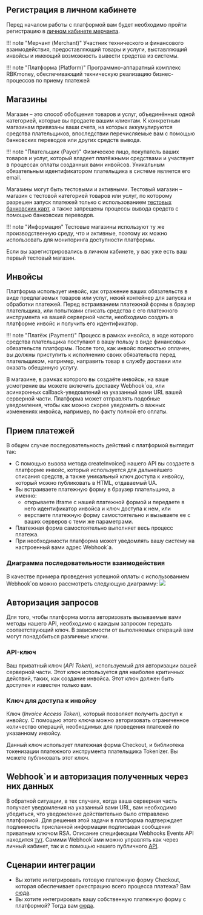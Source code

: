 ## Регистрация в личном кабинете

Перед началом работы с платформой вам будет необходимо пройти регистрацию в [личном кабинете мерчанта](https://dashboard.rbk.money/). 

!!! note "Мерчант (Merchant)"
    Участник технического и финансового взаимодействия, предоставляющий товары и услуги, выставляющий инвойсы и имеющий возможность вывести средства из системы.

!!! note "Платформа (Platform)"
    Программно-аппаратный комплекс RBKmoney, обеспечивающий техническую реализацию бизнес-процессов по приему платежей

## Магазины

Магазин – это способ обобщения товаров и услуг, объединённых одной категорией, которые вы продаете вашим клиентам. К конкретным магазинам привязаны ваши счета, на которых аккумулируются средства плательщиков, впоследствии перечисляемые вам с помощью банковских переводов или других средств вывода.

!!! note "Плательщик (Payer)"
    Физическое лицо, покупатель ваших товаров и услуг, который владеет платёжными средствами и участвует в процессах оплаты созданных вами инвойсов. Уникальным обязательным идентификатором плательщика в системе является его email.

Магазины могут быть тестовыми и активными. Тестовый магазин – магазин с тестовой категорией товаров или услуг, по которому разрешен запуск платежей только с использованием [тестовых банковских карт](/payments/refs/testcards/), а также запрещены процессы вывода средств с помощью банковских переводов.

!!! note "Информация"
    Тестовые магазины используют ту же производственную среду, что и активные, поэтому их можно использовать для мониторинга доступности платформы.

Если вы зарегистрировались в личном кабинете, у вас уже есть ваш первый тестовый магазин.

## Инвойсы

Платформа использует инвойс, как отражение ваших обязательств в виде предлагаемых товаров или услуг, некий контейнер для запуска и обработки платежей. Перед встраиванием платежной формы в браузер плательщика, или попытками списать средства с его платежного инструмента на вашей серверной части, необходимо создать в платформе инвойс и получить его идентификатор.

!!! note "Платёж (Payment)"
    Процесс в рамках инвойса, в ходе которого средства плательщика поступают в вашу пользу в виде финансовых обязательств платформы. После того, как инвойс полностью оплачен, вы должны приступить к исполнению своих обязательств перед плательщиком, например, направить товар в службу доставки или оказать обещанную услугу.

В магазине, в рамках которого вы создаёте инвойсы, на ваше усмотрение вы можете включить доставку Webhook`ов, или асинхронных callback-уведомлений на указанный вами URL вашей серверной части. Платформа может отправлять подобные уведомления, чтобы как можно скорее уведомить о важных изменениях инвойса, например, по факту полной его оплаты.

## Прием платежей

В общем случае последовательность действий с платформой выглядит так:

- С помощью вызова метода createInvoice() нашего API вы создаете в платформе инвойс, который используется для дальнейшего списания средств, а также уникальный ключ доступа к инвойсу, который можно публиковать в HTML, отдаваемый UA.
- Вы встраиваете платежную форму в браузер плательщика, а именно:
    - открываете iframe с нашей платежной формой и передаете в него идентификатор инвойса и ключ доступа к нем, или
    - верстаете платежную форму самостоятельно и вызываете ее с ваших серверов с теми же параметрами.
- Платежная форма самостоятельно выполняет весь процесс платежа.
- При необходимости платформа может уведомлять вашу систему на настроенный вами адрес Webhook`а.

### Диаграмма последовательности взаимодействия

В качестве примера проведения успешной оплаты с использованием Webhook`ов можно рассмотреть следующую диаграмму:
<a href="../../payments/wsd/custom_form_w_cb.png" data-lightbox="custom_form_w_cb.png" data-title="custom_form_w_cb.png"><img src="../../payments/wsd/custom_form_w_cb.png"></a>

## Авторизация запросов

Для того, чтобы платформа могла авторизовать вызываемые вами методы нашего API, необходимо с каждым запросом передать соответствующий ключ. В зависимости от выполняемых операций вам могут понадобиться различные ключи.

### API-ключ

Ваш приватный ключ (_API Token_), используемый для авторизации вашей серверной части. Этот ключ используется для наиболее критичных действий, таких, как создание инвойса. Этот ключ должен быть доступен и известен только вам.

### Ключ для доступа к инвойсу

Ключ (_Invoice Access Token_), который позволяет получить доступ к инвойсу. С помощью этого ключа можно авторизовать ограниченное количество операций, необходимых для проведения платежей по указанному инвойсу.

Данный ключ использует платежная форма Checkout, и библиотека токенизации платежного инструмента плательщика Tokenizer. Вы можете публиковать этот ключ.

## Webhook`и и авторизация полученных через них данных

В обратной ситуации, в тех случаях, когда ваша серверная часть получает уведомления на указанный вами URL, вам необходимо убедиться, что уведомление действительно было отправлено платформой. Для решения этой задачи в платформа подтверждает подлинность присланной информации подписывая сообщения приватным ключом RSA. Описание спецификации Webhooks Events API находится [тут](https://developer.rbk.money/api/webhooks).
Самими Webhook`ами можно управлять как через личный кабинет, так и с помощью нашего публичного [API](https://developer.rbk.money/api/#Webhooks).

## Сценарии интеграции

- Вы хотите интегрировать готовую платежную форму Checkout, которая обеспечивает оркестрацию всего процесса платежа? Вам [сюда](/payments/checkout).
- Вы хотите интегрировать вашу собственную платежную форму с платформой? Тогда вам [сюда](/payments/tokenizer).
